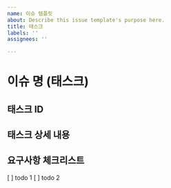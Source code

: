 ```yaml
---
name: 이슈 템플릿
about: Describe this issue template's purpose here.
title: 태스크
labels: ''
assignees: ''

---
```


# 이슈 명 (태스크)

## 태스크 ID

## 태스크 상세 내용

## 요구사항 체크리스트
[ ] todo 1
[ ] todo 2
